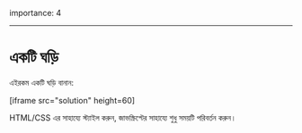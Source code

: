 importance: 4

---

# একটি ঘড়ি

এইরকম একটি ঘড়ি বানান:

[iframe src="solution" height=60]

HTML/CSS এর সাহায্যে স্ট্যাইল করুন, জাভস্ক্রিপ্টের সাহায্যে শুধু সময়টি পরিবর্তন করুন।
